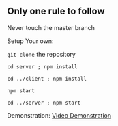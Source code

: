 ## Only one rule to follow

Never touch the master branch

Setup Your own:

```git clone``` the repository

```cd server ; npm install```

```cd ../client ; npm install```

```npm start```

```cd ../server ; npm start```

Demonstration:
[Video Demonstration](https://github.com/Sahil-Chhabra-09/Group-Chat/assets/122990320/a66540f0-08ae-492d-b220-11b5d1df49e1)
